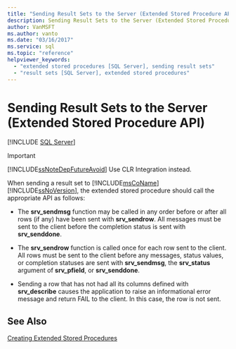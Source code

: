 ```yaml
---
title: "Sending Result Sets to the Server (Extended Stored Procedure API)"
description: Sending Result Sets to the Server (Extended Stored Procedure API)
author: VanMSFT
ms.author: vanto
ms.date: "03/16/2017"
ms.service: sql
ms.topic: "reference"
helpviewer_keywords:
  - "extended stored procedures [SQL Server], sending result sets"
  - "result sets [SQL Server], extended stored procedures"
---
```

# Sending Result Sets to the Server (Extended Stored Procedure API)
 [!INCLUDE [SQL Server](../../includes/applies-to-version/sqlserver.md)]
    
> [!IMPORTANT]  
>  [!INCLUDE[ssNoteDepFutureAvoid](../../includes/ssnotedepfutureavoid-md.md)] Use CLR Integration instead.  
  
 When sending a result set to [!INCLUDE[msCoName](../../includes/msconame-md.md)] [!INCLUDE[ssNoVersion](../../includes/ssnoversion-md.md)], the extended stored procedure should call the appropriate API as follows:  
  
-   The **srv_sendmsg** function may be called in any order before or after all rows (if any) have been sent with **srv_sendrow**. All messages must be sent to the client before the completion status is sent with **srv_senddone**.  
  
-   The **srv_sendrow** function is called once for each row sent to the client. All rows must be sent to the client before any messages, status values, or completion statuses are sent with **srv_sendmsg**, the **srv_status** argument of **srv_pfield**, or **srv_senddone**.  
  
-   Sending a row that has not had all its columns defined with **srv_describe** causes the application to raise an informational error message and return FAIL to the client. In this case, the row is not sent.  
  
## See Also  
 [Creating Extended Stored Procedures](../../relational-databases/extended-stored-procedures-programming/creating-extended-stored-procedures.md)  
  
  

